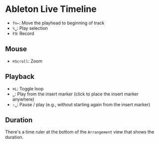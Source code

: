 # Ableton Live Timeline

- `fn←`: Move the playhead to beginning of track
- `⌥␣`: Play selection
- `F9`: Record

## Mouse

- `⌘Scroll`: Zoom

## Playback

- `⌘L`: Toggle loop
- `␣`: Play from the insert marker (click to place the insert marker anywhere)
- `⇧␣`: Pause / play (e.g., without starting again from the insert marker)

## Duration

There's a time ruler at the bottom of the `Arrangement` view that shows the duration.